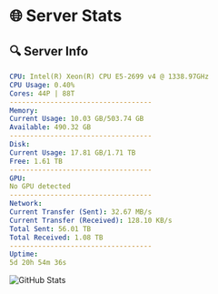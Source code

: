 # 🌐 Server Stats
## 🔍 Server Info
```yaml
CPU: Intel(R) Xeon(R) CPU E5-2699 v4 @ 1338.97GHz
CPU Usage: 0.40%
Cores: 44P | 88T
-----------------------------------
Memory:
Current Usage: 10.03 GB/503.74 GB
Available: 490.32 GB
-----------------------------------
Disk:
Current Usage: 17.81 GB/1.71 TB
Free: 1.61 TB
-----------------------------------
GPU:
No GPU detected
-----------------------------------
Network:
Current Transfer (Sent): 32.67 MB/s
Current Transfer (Received): 128.10 KB/s
Total Sent: 56.01 TB
Total Received: 1.08 TB
-----------------------------------
Uptime:
5d 20h 54m 36s
```
![GitHub Stats](https://img.shields.io/badge/Updated-2025-02-13_19:37:54-blue)